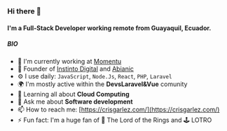 ### Hi there 👋

#### I'm a Full-Stack Developer working remote from Guayaquil, Ecuador.

##### BIO

- 🏢 I'm currently working at [Momentu](https://momentu.co/)
- 🌱 Founder of [Instinto Digital](https://instinto.digital/) and [Abianic](https://abianic.com/)
- ⚙️ I use daily: `JavaScript`, `Node.Js`, `React`, `PHP`, `Laravel`
- 🌍 I'm mostly active within the **DevsLaravel&Vue** comunity
- 📖 Learning all about **Cloud Computing**
- 💬 Ask me about **Software development**
- 📫 How to reach me: [https://crisgarlez.com/](https://crisgarlez.com/)
- ⚡️ Fun fact: I'm a huge fan of 🌋 The Lord of the Rings and 🕹️ LOTRO
